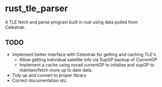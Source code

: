 # rust_tle_parser

A TLE fetch and parse program built in rust using data pulled from Celestrak.

## TODO
- Implement better interface with Celestrak for getting and caching TLE's
    - Allow getting individual satellite info via SupGP backup of CurrentGP
    - Implement a cache using norad currentGP to initalise and supGP to maintain/fetch more up to date data.
- Tidy up and convert to proper library
- Correct documentation etc.
